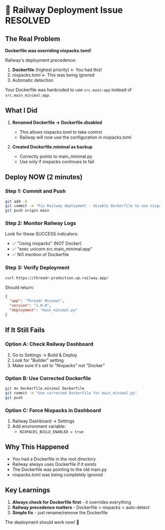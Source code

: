 # 🎯 Railway Deployment Issue RESOLVED

## The Real Problem
**Dockerfile was overriding nixpacks.toml!**

Railway's deployment precedence:
1. **Dockerfile** (highest priority) ← You had this!
2. nixpacks.toml ← This was being ignored
3. Automatic detection

Your Dockerfile was hardcoded to use `src.main:app` instead of `src.main_minimal:app`.

## What I Did
1. **Renamed Dockerfile → Dockerfile.disabled**
   - This allows nixpacks.toml to take control
   - Railway will now use the configuration in nixpacks.toml

2. **Created Dockerfile.minimal as backup**
   - Correctly points to main_minimal.py
   - Use only if nixpacks continues to fail

## Deploy NOW (2 minutes)

### Step 1: Commit and Push
```bash
git add -A
git commit -m "Fix Railway deployment - disable Dockerfile to use nixpacks.toml"
git push origin main
```

### Step 2: Monitor Railway Logs
Look for these SUCCESS indicators:
- ✅ "Using nixpacks" (NOT Docker)
- ✅ "exec uvicorn src.main_minimal:app"
- ✅ NO mention of Dockerfile

### Step 3: Verify Deployment
```bash
curl https://threadr-production.up.railway.app/
```

Should return:
```json
{
  "app": "Threadr Minimal",
  "version": "1.0.0",
  "deployment": "main_minimal.py"
}
```

## If It Still Fails

### Option A: Check Railway Dashboard
1. Go to Settings → Build & Deploy
2. Look for "Builder" setting
3. Make sure it's set to "Nixpacks" not "Docker"

### Option B: Use Corrected Dockerfile
```bash
git mv Dockerfile.minimal Dockerfile
git commit -m "Use corrected Dockerfile for main_minimal.py"
git push
```

### Option C: Force Nixpacks in Dashboard
1. Railway Dashboard → Settings
2. Add environment variable:
   - `NIXPACKS_BUILD_ENABLED = true`

## Why This Happened
- You had a Dockerfile in the root directory
- Railway always uses Dockerfile if it exists
- The Dockerfile was pointing to the old main.py
- nixpacks.toml was being completely ignored

## Key Learnings
1. **Always check for Dockerfile first** - it overrides everything
2. **Railway precedence matters** - Dockerfile > nixpacks > auto-detect
3. **Simple fix** - just rename/remove the Dockerfile

The deployment should work now! 🚀